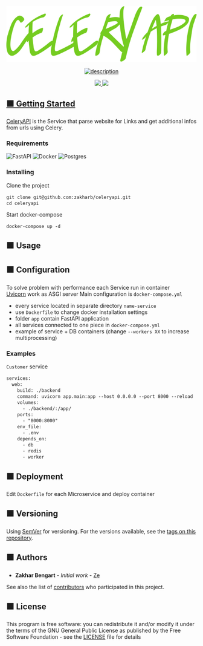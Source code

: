 <p align="center">
  <a href="https://www.linkedin.com/in/zakharb/CeleryAPI">
  <img src="img/logo.png" alt="Lush Font " />
</p>

<p align="center">

<a href="https://git.io/typing-svg">
  <img src="https://readme-typing-svg.herokuapp.com?font=Fira+Code&weight=600&pause=1000&color=75CC20&center=true&width=435&lines=Scrape+Links;Scrape+fast+with+Celery" alt="description" />
</p>

<p align="center">
  <img src="https://img.shields.io/badge/version-1.0-green" height="20"/>
  <img src="https://img.shields.io/badge/python-3.11-green" height="20"/>
</p>


## :green_square: Getting Started

[CeleryAPI](https://github.com/zakharb/celeryapi) is the Service that parse website for Links and get additional infos from urls using Celery.  

### Requirements

![FastAPI](https://img.shields.io/badge/FastAPI-005571?style=for-the-badge&logo=fastapi)
![Docker](https://img.shields.io/badge/docker-%230db7ed.svg?style=for-the-badge&logo=docker&logoColor=white)
![Postgres](https://img.shields.io/badge/postgres-%23316192.svg?style=for-the-badge&logo=postgresql&logoColor=white)

### Installing

Clone the project

```
git clone git@github.com:zakharb/celeryapi.git
cd celeryapi
```

Start docker-compose

```
docker-compose up -d
```

## :green_square: Usage  


## :green_square: Configuration  
To solve problem with performance each Service run in container  
[Uvicorn]((https://www.uvicorn.org/)) work as ASGI server 
Main configuration is `docker-compose.yml`  

- every service located in separate directory `name-service`  
- use `Dockerfile` to change docker installation settings  
- folder `app` contain FastAPI application  
- all services connected to one piece in `docker-compose.yml`  
- example of service + DB containers (change `--workers XX` to increase multiprocessing)  

### Examples  
`Customer` service
```
services:
  web:
    build: ./backend
    command: uvicorn app.main:app --host 0.0.0.0 --port 8000 --reload
    volumes:
      - ./backend/:/app/
    ports:
      - "8000:8000"
    env_file:
      - .env
    depends_on:
      - db
      - redis
      - worker

```


## :green_square: Deployment

Edit `Dockerfile` for each Microservice and deploy container

## :green_square: Versioning

Using [SemVer](http://semver.org/) for versioning. For the versions available, see the [tags on this repository](https://github.com/zakharb/celeryapi/tags). 

## :green_square: Authors

* **Zakhar Bengart** - *Initial work* - [Ze](https://github.com/zakharb)

See also the list of [contributors](https://github.com/zakharb/celeryapi/contributors) who participated in this project.

## :green_square: License

This program is free software: you can redistribute it and/or modify it under the terms of the GNU General Public License as published by the Free Software Foundation - see the [LICENSE](LICENSE) file for details
